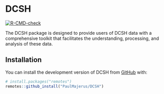 
<!-- README.md is generated from README.Rmd. Please edit that file -->

# DCSH

<!-- badges: start -->

[![R-CMD-check](https://github.com/PaulMajerus/DCSH/actions/workflows/R-CMD-check.yaml/badge.svg)](https://github.com/PaulMajerus/DCSH/actions/workflows/R-CMD-check.yaml)
<!-- badges: end -->

The DCSH package is designed to provide users of DCSH data with a
comprehensive toolkit that facilitates the understanding, processing,
and analysis of these data.

## Installation

You can install the development version of DCSH from
[GitHub](https://github.com/) with:

``` r
# install.packages("remotes")
remotes::github_install("PaulMajerus/DCSH")
```
